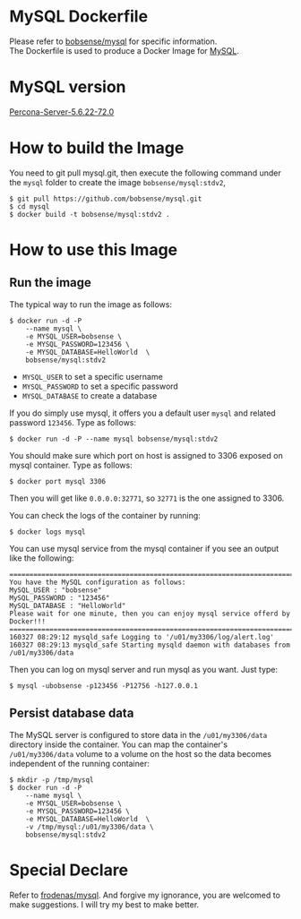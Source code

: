 # MySQL Dockerfile

Please refer to [bobsense/mysql](https://github.com/bobsense/mysql) for specific information.  
The Dockerfile is used to produce a Docker Image for [MySQL](http://www.mysql.com).

# MySQL version

[Percona-Server-5.6.22-72.0](http://www.percona.com/downloads/Percona-Server-5.6/)

# How to build the Image

You need to git pull mysql.git, then execute the following command under the `mysql` folder to 
create the image `bobsense/mysql:stdv2`,

```
$ git pull https://github.com/bobsense/mysql.git
$ cd mysql
$ docker build -t bobsense/mysql:stdv2 .
```

# How to use this Image

## Run the image

The typical way to run the image as follows:

```
$ docker run -d -P 
    --name mysql \
    -e MYSQL_USER=bobsense \
    -e MYSQL_PASSWORD=123456 \
    -e MYSQL_DATABASE=HelloWorld  \
    bobsense/mysql:stdv2
```

* `MYSQL_USER` to set a specific username
* `MYSQL_PASSWORD` to set a specific password
* `MYSQL_DATABASE` to create a database

If you do simply use mysql, it offers you a default user `mysql` and related password `123456`. Type as follows:

```
$ docker run -d -P --name mysql bobsense/mysql:stdv2
```

You should make sure which port on host is assigned to 3306 exposed on mysql container. Type as follows:

```
$ docker port mysql 3306
```

Then you will get like `0.0.0.0:32771`, so `32771` is the one assigned to 3306.

You can check the logs of the container by running:

```
$ docker logs mysql
```

You can use mysql service from the mysql container if you see an output like the following:

```
========================================================================
You have the MySQL configuration as follows:
MySQL_USER : "bobsense"
MySQL_PASSWORD : "123456"
MySQL_DATABASE : "HelloWorld"
Please wait for one minute, then you can enjoy mysql service offerd by Docker!!!
========================================================================
160327 08:29:12 mysqld_safe Logging to '/u01/my3306/log/alert.log'
160327 08:29:13 mysqld_safe Starting mysqld daemon with databases from /u01/my3306/data
```

Then you can log on mysql server and run mysql as you want. Just type:

```
$ mysql -ubobsense -p123456 -P12756 -h127.0.0.1
```

## Persist database data

The MySQL server is configured to store data in the `/u01/my3306/data` directory inside the container. You can map the
container's `/u01/my3306/data` volume to a volume on the host so the data becomes independent of the running container:

```
$ mkdir -p /tmp/mysql
$ docker run -d -P 
    --name mysql \
    -e MYSQL_USER=bobsense \
    -e MYSQL_PASSWORD=123456 \
    -e MYSQL_DATABASE=HelloWorld  \
    -v /tmp/mysql:/u01/my3306/data \
    bobsense/mysql:stdv2
```

# Special Declare
Refer to [frodenas/mysql](https://hub.docker.com/r/frodenas/mysql/).
And forgive my ignorance, you are welcomed to make suggestions. I will try my best to make better.
